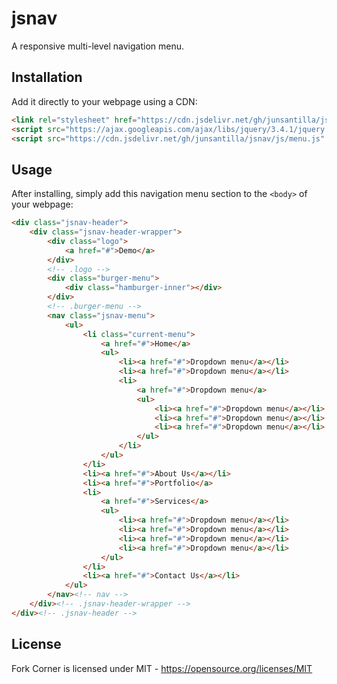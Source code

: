 # jsnav
A responsive multi-level navigation menu.


## Installation

Add it directly to your webpage using a CDN:

```html
<link rel="stylesheet" href="https://cdn.jsdelivr.net/gh/junsantilla/jsnav/jsnav.css">
<script src="https://ajax.googleapis.com/ajax/libs/jquery/3.4.1/jquery.min.js" defer></script>
<script src="https://cdn.jsdelivr.net/gh/junsantilla/jsnav/js/menu.js" defer></script>
```

## Usage

After installing, simply add this navigation menu section to the ``<body>`` of your webpage:

```html
<div class="jsnav-header">
	<div class="jsnav-header-wrapper">
		<div class="logo">
			<a href="#">Demo</a>
		</div>
		<!-- .logo -->
		<div class="burger-menu">
			<div class="hamburger-inner"></div>
		</div>
		<!-- .burger-menu -->
		<nav class="jsnav-menu">
			<ul>
				<li class="current-menu">
					<a href="#">Home</a>
					<ul>
						<li><a href="#">Dropdown menu</a></li>
						<li><a href="#">Dropdown menu</a></li>
						<li>
							<a href="#">Dropdown menu</a>
							<ul>
								<li><a href="#">Dropdown menu</a></li>
								<li><a href="#">Dropdown menu</a></li>
								<li><a href="#">Dropdown menu</a></li>
							</ul>
						</li>
					</ul>
				</li>
				<li><a href="#">About Us</a></li>
				<li><a href="#">Portfolio</a>
				<li>
					<a href="#">Services</a>
					<ul>
						<li><a href="#">Dropdown menu</a></li>
						<li><a href="#">Dropdown menu</a></li>
						<li><a href="#">Dropdown menu</a></li>
						<li><a href="#">Dropdown menu</a></li>
					</ul>
				</li>
				<li><a href="#">Contact Us</a></li>
			</ul>
		</nav><!-- nav -->
	</div><!-- .jsnav-header-wrapper -->
</div><!-- .jsnav-header -->
```

## License

Fork Corner is licensed under MIT - <https://opensource.org/licenses/MIT>
